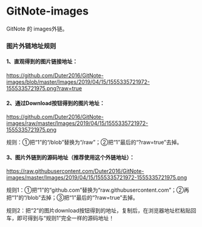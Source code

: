 # GitNote-images
GitNote 的 images外链。
### 图片外链地址规则
#### 1、直观得到的图片链接地址：
https://github.com/Duter2016/GitNote-images/blob/master/Images/2019/04/15/1555335721972-1555335721975.png?raw=true

#### 2、通过Download按钮得到的图片地址：
https://github.com/Duter2016/GitNote-images/raw/master/Images/2019/04/15/1555335721972-1555335721975.png

规则：①把“1”的“/blob”替换为“/raw”；②把“1”最后的“?raw=true”去掉。

#### 3、图片外链到的源码地址（推荐使用这个外链地址）：
https://raw.githubusercontent.com/Duter2016/GitNote-images/master/Images/2019/04/15/1555335721972-1555335721975.png

规则1：①把“1”的“github.com”替换为“raw.githubusercontent.com”；②再把“1”的“/blob”去掉；③把“1”最后的“?raw=true”去掉。  

规则2：把“2”的图片download按钮得到的地址，复制后，在浏览器地址栏粘贴回车，即可得到与“规则1”完全一样的源码地址！

